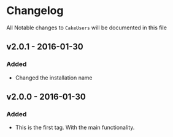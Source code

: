 # Changelog

All Notable changes to `CakeUsers` will be documented in this file

## v2.0.1 - 2016-01-30

### Added
- Changed the installation name

## v2.0.0 - 2016-01-30

### Added
- This is the first tag. With the main functionality.
